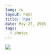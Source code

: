 ```yaml
---
lang: ru
layout: Post
title: 'Ира'
date: May 27, 2005
tags:
  - photos
---
```


![](http://wow.sapegin.me/00010C2r3w3P/F0063-0009.jpg)


